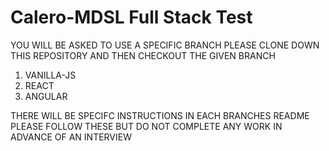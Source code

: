 # Calero-MDSL Full Stack Test

YOU WILL BE ASKED TO USE A SPECIFIC BRANCH
PLEASE CLONE DOWN THIS REPOSITORY AND THEN CHECKOUT THE GIVEN BRANCH

1. VANILLA-JS
2. REACT
3. ANGULAR

THERE WILL BE SPECIFC INSTRUCTIONS IN EACH BRANCHES README
PLEASE FOLLOW THESE BUT DO NOT COMPLETE ANY WORK IN ADVANCE OF AN INTERVIEW